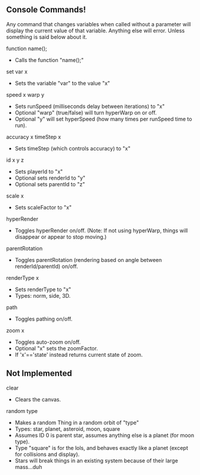 Console Commands!
-----------------

Any command that changes variables when called without a parameter will display the current value of that variable.
Anything else will error. Unless something is said below about it.

function name();
- Calls the function "name();"

set var x
- Sets the variable "var" to the value "x"

speed x warp y
- Sets runSpeed (milliseconds delay between iterations) to "x"
- Optional "warp" (true/false) will turn hyperWarp on or off.
- Optional "y" will set hyperSpeed (how many times per runSpeed time to run).

accuracy x
timeStep x
- Sets timeStep (which controls accuracy) to "x"

id x y z
- Sets playerId to "x"
- Optional sets renderId to "y"
- Optional sets parentId to "z"

scale x
- Sets scaleFactor to "x"

hyperRender
- Toggles hyperRender on/off. (Note: If not using hyperWarp, things will disappear or appear to stop moving.)

parentRotation
- Toggles parentRotation (rendering based on angle between renderId/parentId) on/off.

renderType x
- Sets renderType to "x"
- Types: norm, side, 3D.

path
- Toggles pathing on/off.

zoom x
- Toggles auto-zoom on/off.
- Optional "x" sets the zoomFactor.
- If 'x'=='state' instead returns current state of zoom.

Not Implemented
---------------

clear
- Clears the canvas.

random type
- Makes a random Thing in a random orbit of "type"
- Types: star, planet, asteroid, moon, square
- Assumes ID 0 is parent star, assumes anything else is a planet (for moon type).
- Type "square" is for the lols, and behaves exactly like a planet (except for collisions and display).
- Stars will break things in an existing system because of their large mass...duh